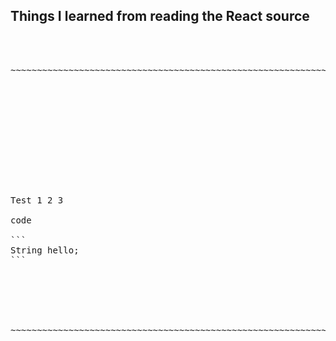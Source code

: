 Things I learned from reading the React source
----------------------------------------------

<pre>



~~~~~~~~~~~~~~~~~~~~~~~~~~~~~~~~~~~~~~~~~~~~~~~~~~~~~~~~~~~~~~~~~~~~~~~~~~~~~~~~~~~~~~~~~~~~~~~~~~~~~~~~~~~~~~~












Test 1 2 3

code

```
String hello;
```






~~~~~~~~~~~~~~~~~~~~~~~~~~~~~~~~~~~~~~~~~~~~~~~~~~~~~~~~~~~~~~~~~~~~~~~~~~~~~~~~~~~~~~~~~~~~~~~~~~~~~~~~~~~~~~~

</pre>